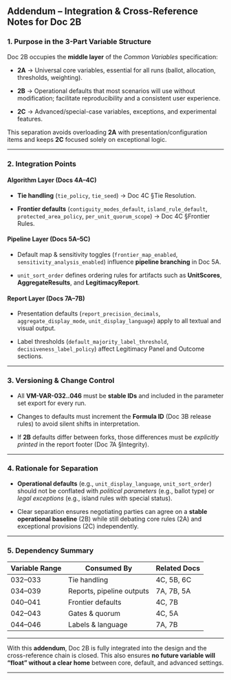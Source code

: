 ## **Addendum – Integration & Cross-Reference Notes for Doc 2B**

### **1\. Purpose in the 3-Part Variable Structure**

Doc 2B occupies the **middle layer** of the *Common Variables* specification:

* **2A** → Universal core variables, essential for all runs (ballot, allocation, thresholds, weighting).

* **2B** → Operational defaults that most scenarios will use without modification; facilitate reproducibility and a consistent user experience.

* **2C** → Advanced/special-case variables, exceptions, and experimental features.

This separation avoids overloading **2A** with presentation/configuration items and keeps **2C** focused solely on exceptional logic.

---

### **2\. Integration Points**

#### **Algorithm Layer (Docs 4A–4C)**

* **Tie handling** (`tie_policy`, `tie_seed`) → Doc 4C §Tie Resolution.

* **Frontier defaults** (`contiguity_modes_default`, `island_rule_default`, `protected_area_policy`, `per_unit_quorum_scope`) → Doc 4C §Frontier Rules.

#### **Pipeline Layer (Docs 5A–5C)**

* Default map & sensitivity toggles (`frontier_map_enabled`, `sensitivity_analysis_enabled`) influence **pipeline branching** in Doc 5A.

* `unit_sort_order` defines ordering rules for artifacts such as **UnitScores**, **AggregateResults**, and **LegitimacyReport**.

#### **Report Layer (Docs 7A–7B)**

* Presentation defaults (`report_precision_decimals`, `aggregate_display_mode`, `unit_display_language`) apply to all textual and visual output.

* Label thresholds (`default_majority_label_threshold`, `decisiveness_label_policy`) affect Legitimacy Panel and Outcome sections.

---

### **3\. Versioning & Change Control**

* All **VM-VAR-032..046** must be **stable IDs** and included in the parameter set export for every run.

* Changes to defaults must increment the **Formula ID** (Doc 3B release rules) to avoid silent shifts in interpretation.

* If **2B** defaults differ between forks, those differences must be *explicitly printed* in the report footer (Doc 7A §Integrity).

---

### **4\. Rationale for Separation**

* **Operational defaults** (e.g., `unit_display_language`, `unit_sort_order`) should not be conflated with *political parameters* (e.g., ballot type) or *legal exceptions* (e.g., island rules with special status).

* Clear separation ensures negotiating parties can agree on a **stable operational baseline** (2B) while still debating core rules (2A) and exceptional provisions (2C) independently.

---

### **5\. Dependency Summary**

| Variable Range | Consumed By | Related Docs |
| ----- | ----- | ----- |
| 032–033 | Tie handling | 4C, 5B, 6C |
| 034–039 | Reports, pipeline outputs | 7A, 7B, 5A |
| 040–041 | Frontier defaults | 4C, 7B |
| 042–043 | Gates & quorum | 4C, 5A |
| 044–046 | Labels & language | 7A, 7B |

---

With this **addendum**, Doc 2B is fully integrated into the design and the cross-reference chain is closed. This also ensures **no future variable will “float” without a clear home** between core, default, and advanced settings.

---


